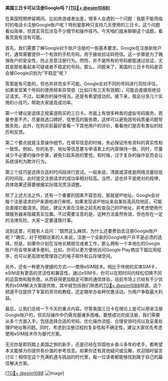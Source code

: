 **美国三日卡可以注册Google吗？[[TG💪+ @esim1088](https://t.me/s/esim1088)]**

在美国短期停留期间，比如旅游或者出差，很多人会遇到一个问题：我能不能用临时的电话卡注册Google账户呢？特别是那种只支持几天使用的三日卡。这个问题看似简单，但其实背后涉及不少细节和操作技巧。今天咱们就来聊聊这个话题，看看究竟有没有可能。

首先，我们需要了解Google对于账户注册的一些基本要求。Google在注册新账户时，通常需要提供一个有效的手机号码，用于接收验证码短信。这一步骤是为了确保账户的安全性，防止恶意注册行为。然而，并不是所有的号码都能通过验证，尤其是那些看起来可疑或者不稳定的号码。那么，问题来了，美国的三日卡号码是否会被Google识别为“不稳定”呢？

答案是有可能的，但也并非完全不可能。Google会对不同的号码进行风险评估，如果发现某个号码的使用频率异常低（比如只有三天有效期），可能会直接拒绝验证请求。不过，如果你的操作得当，还是有希望成功的。接下来，我会分享几个实用的小技巧，帮助大家提高成功率。

第一个建议是选择正规渠道购买的三日卡。市面上有很多种类的虚拟号码服务，质量参差不齐。尽量挑选口碑好、信誉高的服务商，这样可以避免因号码质量问题导致失败。此外，在购买前最好查看一下其他用户的评价，看看他们是否有类似的经历和反馈。

第二个要点就是注意操作细节。在填写信息的时候，务必保证所有资料的真实性和一致性。例如，你的名字、地址等信息要与申请表上的内容保持一致。同时，尽量减少不必要的操作步骤，避免引起系统的警觉。有时候，过于复杂的操作反而会让系统误判为欺诈行为。

第三个技巧是选择合适的时间段进行尝试。一般来说，清晨或深夜是网络流量较低的时间段，此时提交注册请求的成功率相对较高。当然，这也并不是绝对的规律，具体效果还需要根据实际情况灵活调整。

除了上述方法之外，还有一个重要的因素不容忽视，那就是IP地址。Google会对每个注册请求的IP来源地进行审核，如果发现该IP地址来自某些高风险地区，可能会直接拦截请求。因此，建议大家在注册之前先检查自己的IP地址，并考虑使用代理服务器来隐藏真实位置。不过需要注意的是，这种方法虽然有效，但也存在一定的法律风险，大家一定要谨慎行事。

说到这里，可能有人会问：“既然这么麻烦，为什么还要费劲去注册Google账户呢？”确实，对于短期访美的人来说，注册一个全新的Google账户并不是必须的选择。但是，如果你计划在当地长期居住或者工作，那么拥有一个本地化的Google账户将会带来诸多便利。比如，你可以更方便地访问Google Play商店下载应用程序，也可以更高效地管理自己的电子邮件和云存储空间。

另外，还有一种更为便捷的方式——使用eSIM技术。相比于传统的实体SIM卡，eSIM具有更高的灵活性和兼容性。通过eSIM卡，你可以在短时间内轻松切换不同的运营商和服务商，从而获得更加稳定可靠的通信体验。目前市场上已经有不少优秀的eSIM解决方案提供商，其中就包括我们熟悉的[TG💪+ @esim1088](https://t.me/s/esim1088)频道。这个频道不仅提供了丰富的资讯和教程，还定期举办各种优惠活动，为用户争取最大利益。

最后，让我们总结一下今天的重点内容。尽管美国三日卡在理论上是可以用来注册Google账户的，但实际操作中仍需克服诸多困难。要想成功完成注册，我们需要从多个方面入手，包括选择合适的号码、优化操作流程、合理安排时间以及妥善处理IP地址等问题。同时，考虑到注册过程的复杂性和不确定性，建议大家优先考虑使用eSIM技术作为替代方案。

无论你是即将踏上美国之旅的新手，还是已经在异国他乡奋斗多年的老手，都希望本文能够为你提供有价值的参考信息。如果你还有其他疑问或见解，欢迎随时留言讨论！相信在这个充满机遇与挑战的时代里，每一位读者都能够找到属于自己的最佳解决方案。

[[TG💪+ @esim1088](https://t.me/s/esim1088) ![Image](https://i.postimg.cc/4NQfJmqS/Snipaste-2025-05-13-00-14-12.png)]